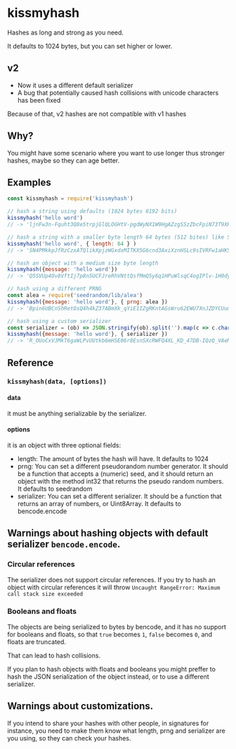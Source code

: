 # kissmyhash
Hashes as long and strong as you need.

It defaults to 1024 bytes, but you can set higher or lower.


## v2

* Now it uses a different default serializer
* A bug that potentially caused hash collisions with unicode characters has been fixed

Because of that, v2 hashes are not compatible with v1 hashes


## Why?

You might have some scenario where you want to use longer thus stronger hashes, maybe so they can age better.


## Examples

```javascript
const kissmyhash = require('kissmyhash')

// hash a string using defaults (1024 bytes 8192 bits)
kissmyhash('hello word')
// -> 'ljnFw3n-Fquht3Q8e5trpjGlQLOGHtV-pgdWyNX1W9HgAZzgSSzZbcFpiN73T9XKx8HIrM5cAmqVkO8vaUt4G3XuPaDieLE_VNJTNedoiT7WkFwAW2gUjQ4GiTk4cWMvDypqtwjJcn1E2EbMkHHK5jT_ylH4BwjR85gOXUwlxCoPca0rTPCZn2qSNxHzf1X7X2Ajx-_H-H4IVrJXDSQp0r2S-xWpHD31rQLfiXpwo4tIHpsVEnW5hkQKpP8tLl7VxgeqYXjB8b9i4oCsZhH8GvKvVL3CP4aqKI2mmWknI2_I_qQevzNyNHJunw6Ecj9fVnEN08oDv7W7fZtF9k09ZpTNgZMXjff9-PCTVkYNiNwybDWPnQTAqLVu9oHAetZljPkNdpiPiqhIBZwgS8X9JS7U7meTLpD-E3wiQV60yqm6AfY1Nx2Jn8hl5-dcXHR7ftoYRI2-_81Va5XJlVvb02ZIrOZ1LovFkg-3TFXxtIg8cmLWIfZT5IVIO7LDYnNbbhK95g9cpzhasLZa8ra62KzBL7xpbLVHziI1D6ORGJctqlQ4iJAT1QU2gZxzJ1f5WQOL9GSxhiyheqGi61DJl-Gzmi6MEhEOKk87bApz17vG5Dz5o6WKRH0h_6PwSR0UoLykd5TeAMHobZPSody75bpwJvcCNbBEibXxxliilOKStKDkH1YHCMvllQPrIG97lykSZSrXUR-PHl8vBqsIxf8MpkhJlL7-TZGrdZmjyIH_8JTdH8PIEB9jx5zGsxMPZvdPyp0CpImF3m7yVHKip22tvI_d9M5yOugWdM9MA2xjw7LTPlKB_tNiJ7qU3Nc-kFyV7sIqbkb8KVCg-MowYPDaKu9ZZoluoPyBtV4v9F-9-VtfOAkcfrZkoQtLBSWU4C1VyqeHNLtv3KwWkSXwmRtYEch0rrarhrYq-skMKrExP5zi7UXgW7vr_jjihLZnKQ5MqeBBUKOOEYWayGGoDu03jQeA1nuGpviZJuWeAuncLf02KLJ66qwyhla8Evpy6nniWRVowZ0_CWHB9naXaHu8AIG0mQh-wxc6e0-_gErz0CWl-45pph5fa6KmIwxOY-pG4hp76Fopj6YDDzzaXgAoTxMr4jgkZwCMCaw9k3V-ZCSJNseP0i5o4ULYHEIIrKjaLfXkK6fGwkCpRFi4WayrQynt-IbWZSg660XIInFnu0n4iW36TGMjYrBlb9k__daTHv4YEGSej6FPGusZY7MeqXnj8jpk1prqlPOlkx7it4I4PJsRmiY8ZHcCUUNvqFqsH5tokP9mK5MpyXtZ6Si6RgnXc3DnM-CKQXqzv9IpxawulMTndEkT7tgpdMZaE7DGGWpCo3x5wd-pAfqouA'

// hash a string with a smaller byte length 64 bytes (512 bites) like SHA512
kissmyhash('hello word', { length: 64 } )
// -> 'SN4PMkkpJfRzCzxATQlikXpjzWGxdxMITKX5G6cnd3AxiXznHSLc9sIVRFw1aHKSmLkeLdL09cDzVVUPTq9U3w'

// hash an object with a medium size byte length
kissmyhash({message: 'hello word'})
// -> 'Q5SVUp4Ov8VftIj7p8n5UCFJreRhVNttQsfMmQ5y6q1HPuWlsqC4ogIPlv-1H0dyaxJ7V5m622xcI0P8pmZ95aAfLFXCdPD4gmvtPnnMvWQ2L0WO-xOR0TKSSkmfq9anfkTv72yBbgppgxQbNLvNHXloXEP_YzBPwoKGKSm5qXjZ2CK52qBOi1lTfW4rbicstRkjUTZwKyNgfSLZ1RB3wcuANR4eHyZ5DTnmGMgUjShyhOsTShyEv1WmH42FpLck1BuC49eaqiQ8VYKwWtB8CbAsvnXI0x7laDWEX8axULNqPlYRIDuqYve3uwWjJAgw6NA0XXQ7uxrvBAzQBzu3s_7cfoOn315ENJtd3_9fGYQrLY5P-TCiNWbuBdENR1ZuITfYmpUMB6JdFNy3emcc4W7RBVL1X7V9AsrDSwFnXhM5HP9Dw1AfD-Rmf5ZAgsSJ0VDFHiU6QN-zQjkjQaGhlD9GZjMs0RJFRZAzH09xni4sBbpqfte0Jy72jtzfR6ujfidrD3tzUXsrYAhBoB6Cz2g5ftJiNKFutg-en9AE_XbeJ0-7BJqCIQ2aPPpg_k1c3udR7rqQ8UME_1lehzUWl1bujB8QBMqCsgupbRLEFN4UU19zK_AQc91WHfoTIhpI41G_m9wGIeq7zUEANITSCf6AaQj0I2Unf-vIy6bzjaXqb5798ST3lxc9Z0vN5u_i5p8AZY17gmH8OtAkcfvKCnMRMSQrjgHflwubDTe0SANRb3jNl5tiyNvNVeO0PS0b7TJejrvrc3huv_2v_-hqqNUU-dCDEH3O80JUUVqOoGZzRTrrhcQJ66aXXrpwSnX4avxbXpRRX_FrcZIDv1qEZQvXnJUj4VdRFWIscj5gZhGj5l3VOT0pkoAZL6xuHMpLbGDHoNGiB31eiCIt_PwuPvDWpi7N9Z5U-1stmxOmr3YYZCEwlOx2uhGoBMYrrP4k0aDcIEFC_j-I496HdVrXDvRmPTx6U6LBF9xJBP9z3NaW-u8iXTK97Qtrj9AEnqiUzXrNUsFQf7wrk0XcsqkNQ5Khe9OBerUzTjIC7ax4tPFTSGCuel_8qcnJiVGWkvUIAUNEeW3ejh_s-5kLnHMwimtcrezRbZ4GYM4adg-ySjuDTbK_eohGh9BiRwDetOb0_JPCmI4HOtHXOxgZuIlefEvtfnMLr4VpzytrIUV5WXcgLfp552mUzQxryN0iybkZKOX7NG0665JLcHTpmXtPmwysw7fQQALwExoQBuC52V27dmq3vesl0ciUG_bG31EnzK7XPEvJrM7mAyXM2CXDvoGHXrngDqULFxID0_O2iYLy4gfIekk_BSk47bfOl7nPhd3S7ckMq_37t28AiHs7VQ'

// hash using a different PRNG
const alea = require('seedrandom/lib/alea')
kissmyhash({message: 'hello word'}, { prng: alea })
// -> 'Bpin6UBCnShRetOsQ4h4kZ37ABmXk_qYiE1IZgRKntAGsWru62EWU7XnJZDYCUumBHiUVeqSrQ6tcQPO4l95IHvRw5QJzVLmVkHjjsJs3IMcdPZ07cK6aNTeHho-1V78K7fHuujouaRHqLwj3sJ1QpCoVdVPWsZDQDacWi3ygIYeYTk58gnxLs5s4r_32TzAgOnK07CqzkXK7t0xRUlfJkGnPKRPoSGsUE7IHSR6z3BOsE_GUymXsLr1KsxWsthSNQfhY1HkIzbqE6VUD66lg13VdxdrJNjeKcOQUx2_3ejC5BfpniNnXyJDSi2pwwxClmneRfZ2iWTiyewnCJZ1f9eSjgnfizuC72KuO3fELPG8xFAx3L_aL1x1tO_PFn5BO3cqMaYhmWAGHjxraA8mOc1vU_P3sZgTVLjyIw3W9TuTHVsL7N-oPNXzRwU7obCswC1nsNoEy1tqHBvJIzSYqpMvseDhJ4FE-azLNFl68h2qz3L8sOXp-kH7drJPufUwz61vRp8dwYxQvEdW3W1KecjAP0_Gy-Ejaoa1ryYu9O-KKhGOPamoHBcRrl463ff3RgOOXB34uJwGSLpPIbjv0c_SeyeImWLt8TUf7hsajzwsYW1bVpGm0i9FM7uEStPiQV-WqntduN1FWH2MdsIX990qGxJAlBZNG1Ei-9NVdWYFYGt3Vs-aySN-U3IbllSGRSITR7_IkMc4dL-XGQj3NLlc5DLu4-E4PNKkGsNAPXa4qPT3hhQA6u0cOwmWEa_6VF5x0j7PQfkw_EnC2MJfPVDXfEODXjNDhtMX8pVxfI_deRN77v0N2Xs1-qKvQGHftip4TTzEELPEE-owDstPeO5PIGuh5bIlWRSxKYyxG4O2sLnHjvcmlC2yB8vODDgR9usMUUI2isPO7GZuHUKmizVMGqrIQOvh8_NB3Z74n6Z29Zs7NgS2sAm-c3Na1U_g0M7gFz3zr_MHnj6U03oWuDh0vyHR0-RHPEvkT4e_kIQKrIKW0VqsiN4YI7j18PU20ldqSkXh3gnq7goYmCBUoKYeISV0JoZaYhpoa1YTmKOFrUwlQK8VzW0dRWkHGO9Z0Q0ah8N_jtsowF97BNEailOVj-N8utjxQU-IhmPtWLsg_g-0g4tOBYYUeEh1bFWvID2LENx7BDlxTOCYelGK2gPNg1qQj1fPKm4zHUPEhqji4O4RXjCv-ab2-5efukgA_Z_AMQOnFq227XCxIfKnoSU1SVgkDiCEwymEewEZlBMAe7t2_BiNRgkniD0uYEhf0C3Kc8_fchIX_Sre79-AyOpD24XNQtwFCzy-OTSQfAAG-F5cXv4CFKneMFVchDeojtzhsOxbTEYYbc3U0stZKA'

// hash using a custom serializer
const serializer = (ob) => JSON.stringify(ob).split('').map(c => c.charCodeAt(0))
kissmyhash({message: 'hello word'}, { serializer })
// -> 'R_OUoCxVJMkT6gaWLPvUUtkb6mHSE06r8EsnSXcRWFQ4XL_KD_47DB-IQzQ_VAeM9kp8mCxmgGhUbe8jsSBaBd0iwZ3AKWPMfGXZQp74sHPdK9N3SsqLYqAaq3iD3y8Mp94Bv9JFVLcVvyBgn2IVciJfLNgoNGkRZVqvNPuRBc_R3hZr5CRHJ6NNSHY95BaAqtwp4NKmLBNamI5dWEVvrQXj5A0psl8R5_gnU5VSUAj0zU26LIM_-DHEjVSZ0adiJsxvMrWCIMU5VGUN_Wmr0ibeGiR3uRnzhAphPdDQ15f9KSxZDCaLqqkbE5C4n4dACAwW12jRdYlYlx1OtOP9iX139P6-6rikgo3XWNTPRXBqaBDbmRlSHE1y5vsiSugvcVvoHDZr8RkDAGBOEnXrQKMb-7PFlHUSb9ReiQjWjvzbC9MG7KodzoYay1X-Z8L22tmbGbHSIbluUw1arTF2ZMEv2mAKPr2Mdixi2gT3uMEj-YKOhdQL7MzKE0lgotZYXCxHucNxfaQFJ5vFpbQod_XsPfw1vnOhQKeNnCuMa0p7UmfEvOfvNL_QuR7z26juBAfsuBbuXhUiSbJfUQrDvKJXhUgqyHLsU_9Kkr22xKCNuEkD-ipsC2m-2GnNvjuSu4IPny1jAoHZlv1NZiQTdeH1KRI5NNvbCC2AOTgpGzO2MGyyOOLGZN52EMN4xGCpJiKDmqO2Qpwp59cth1Gt9_N454ToJ9Mt3s2ClFkPRNkAm3LuLlA8QsXcpL6Dz482Ks468Kk85HTzxDxmCU4bU4dHNUFsx-rO2vq8hCGKOkKLQU7K88znBK53GuB5Xze_awaZKHDDOBrbwsibb1ID8B153ol77z20NOeQG6ULOc8jdAVbRQAqcdoaTaybVSnmUj3XnpjktH0wYs5Xmn02dd-f_e4QGgT9U9yeZ5Va3B3KQZgkBB9j45HHB21EazbdETScN7eifr5K4ZEkLHTfT5NzDloPNQWK79yYdqEJLfytyEXm2hDas_DeEOZEMmsequECANczEgzHpA7wcFi0WuMSzO-Iu_UXlbd0Z06U5l1yUVVFNXM5n-tEoyTjCfxBY652d-IUkn8yQw58I-NPqT9TU6xPJjF-44_Yj1jBlggJoHZEC_x7-Xz5SS7UebBse9YzP2YqUXPQgj8ascemAY3jTZsBpk_SK1dUqi6aKT-mf7XAdI-X9lH_6ffJhLE1C4uEMZv3AZRPj4utAXplzo7pPD92tyzqrn8bedJ5NF8bn_HfSegjT6ftjfwENi7Anaw-cEb2bUnPLGYnE5DWo_yZik6I-msukVe4RdCKUN7e_5fV5YO7SKJm4PUemnVO8o_Cv6m6dZ5E2FO2YwzPew'
```

## Reference

### `kissmyhash(data, [options])`

#### data
it must be anything serializable by the serializer.

#### options
it is an object with three optional fields:
* length: The amount of bytes the hash will have. It defaults to 1024
* prng: You can set a different pseudorandom number generator. It should be a function that accepts a (numeric) seed, and it should return an object with the method int32 that returns the pseudo random numbers. It defaults to seedrandom
* serializer: You can set a different serializer. It should be a function that returns an array of numbers, or Uint8Array. It defaults to bencode.encode

## Warnings about hashing objects with default serializer `bencode.encode`.

### Circular references

The serializer does not support circular references. If you try to hash an object with circular references it will throw `Uncaught RangeError: Maximum call stack size exceeded`

### Booleans and floats

The objects are being serialized to bytes by bencode, and it has no support for booleans and floats, so that `true` becomes `1`, `false` becomes `0`, and floats are truncated.

That can lead to hash collisions.

If you plan to hash objects with floats and booleans you might preffer to hash the JSON serialization of the object instead, or to use a different serializer.

## Warnings about customizations.

If you intend to share your hashes with other people, in signatures for instance, you need to make them know what length, prng and serializer are you using, so they can check your hashes.
